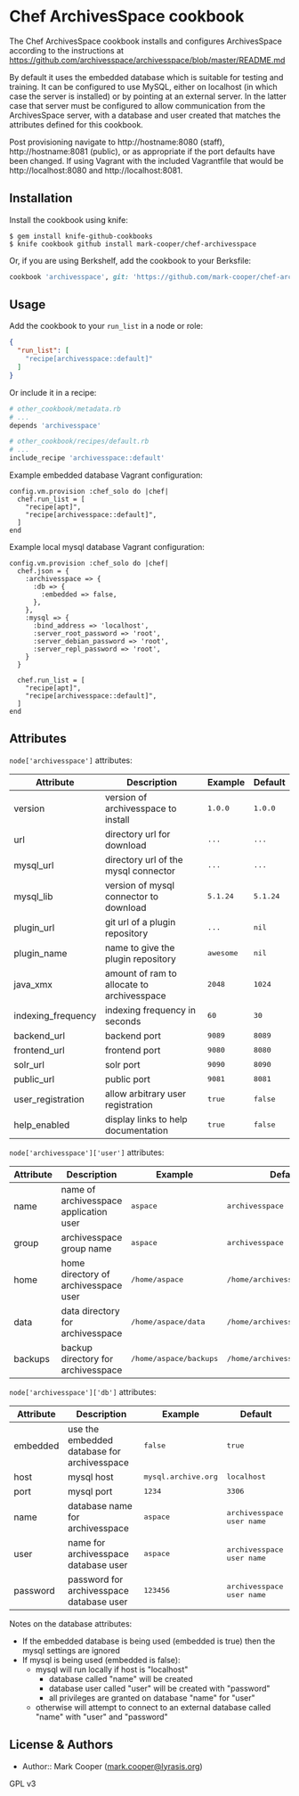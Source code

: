 Chef ArchivesSpace cookbook
===========================
The Chef ArchivesSpace cookbook installs and configures ArchivesSpace according to the instructions at https://github.com/archivesspace/archivesspace/blob/master/README.md

By default it uses the embedded database which is suitable for testing and training. It can be configured to use MySQL, either on localhost (in which case the server is installed) or by pointing at an external server. In the latter case that server must be configured to allow communication from the ArchivesSpace server, with a database and user created that matches the attributes defined for this cookbook.

Post provisioning navigate to http://hostname:8080 (staff), http://hostname:8081 (public), or as appropriate if the port defaults have been changed. If using Vagrant with the included Vagrantfile that would be http://localhost:8080 and http://localhost:8081.

Installation
------------
Install the cookbook using knife:

    $ gem install knife-github-cookbooks
    $ knife cookbook github install mark-cooper/chef-archivesspace

Or, if you are using Berkshelf, add the cookbook to your Berksfile:

```ruby
cookbook 'archivesspace', git: 'https://github.com/mark-cooper/chef-archivesspace.git'
```

Usage
-----
Add the cookbook to your `run_list` in a node or role:

```json
{
  "run_list": [
    "recipe[archivesspace::default]"
  ]
}
```

Or include it in a recipe:

```ruby
# other_cookbook/metadata.rb
# ...
depends 'archivesspace'
```

```ruby
# other_cookbook/recipes/default.rb
# ...
include_recipe 'archivesspace::default'
```

Example embedded database Vagrant configuration:

    config.vm.provision :chef_solo do |chef|
      chef.run_list = [
        "recipe[apt]",
        "recipe[archivesspace::default]",
      ]
    end

Example local mysql database Vagrant configuration:

    config.vm.provision :chef_solo do |chef|
      chef.json = {
        :archivesspace => {
          :db => {
            :embedded => false,
          },
        },
        :mysql => {
          :bind_address => 'localhost',
          :server_root_password => 'root',
          :server_debian_password => 'root',
          :server_repl_password => 'root',
        }
      }

      chef.run_list = [
        "recipe[apt]",
        "recipe[archivesspace::default]",
      ]
    end

Attributes
----------
`node['archivesspace']` attributes:

<table>
    <thead>
        <tr>
            <th>Attribute</th>
            <th>Description</th>
            <th>Example</th>
            <th>Default</th>
        </tr>
    </thead>
  <tbody>
    <tr>
        <td>version</td>
        <td>version of archivesspace to install</td>
        <td><tt>1.0.0</tt></td>
        <td><tt>1.0.0</tt></td>
    </tr>
    <tr>
        <td>url</td>
        <td>directory url for download</td>
        <td><tt>...</tt></td>
        <td><tt>...</tt></td>
    </tr>
    <tr>
        <td>mysql_url</td>
        <td>directory url of the mysql connector</td>
        <td><tt>...</tt></td>
        <td><tt>...</td>
    </tr>
    <tr>
        <td>mysql_lib</td>
        <td>version of mysql connector to download</td>
        <td><tt>5.1.24</tt></td>
        <td><tt>5.1.24</tt></td>
    </tr>
    <tr>
        <td>plugin_url</td>
        <td>git url of a plugin repository</td>
        <td><tt>...</tt></td>
        <td><tt>nil</tt></td>
    </tr>
    <tr>
        <td>plugin_name</td>
        <td>name to give the plugin repository</td>
        <td><tt>awesome</tt></td>
        <td><tt>nil</tt></td>
    </tr>
    <tr>
        <td>java_xmx</td>
        <td>amount of ram to allocate to archivesspace</td>
        <td><tt>2048</tt></td>
        <td><tt>1024</tt></td>
    </tr>
    <tr>
        <td>indexing_frequency</td>
        <td>indexing frequency in seconds</td>
        <td><tt>60</tt></td>
        <td><tt>30</tt></td>
    </tr>
    <tr>
        <td>backend_url</td>
        <td>backend port</td>
        <td><tt>9089</tt></td>
        <td><tt>8089</tt></td>
    </tr>
    <tr>
        <td>frontend_url</td>
        <td>frontend port</td>
        <td><tt>9080</tt></td>
        <td><tt>8080</tt></td>
    </tr>
    <tr>
        <td>solr_url</td>
        <td>solr port</td>
        <td><tt>9090</tt></td>
        <td><tt>8090</tt></td>
    </tr>
    <tr>
        <td>public_url</td>
        <td>public port</td>
        <td><tt>9081</tt></td>
        <td><tt>8081</tt></td>
    </tr>
    <tr>
        <td>user_registration</td>
        <td>allow arbitrary user registration</td>
        <td><tt>true</tt></td>
        <td><tt>false</tt></td>
    </tr>
    <tr>
        <td>help_enabled</td>
        <td>display links to help documentation</td>
        <td><tt>true</tt></td>
        <td><tt>false</tt></td>
    </tr>    
  </tbody>  
</table>

`node['archivesspace']['user']` attributes:

<table>
    <thead>
        <tr>
            <th>Attribute</th>
            <th>Description</th>
            <th>Example</th>
            <th>Default</th>
        </tr>
    </thead>
  <tbody>
    <tr>
        <td>name</td>
        <td>name of archivesspace application user</td>
        <td><tt>aspace</tt></td>
        <td><tt>archivesspace</tt></td>
    </tr>
    <tr>
        <td>group</td>
        <td>archivesspace group name</td>
        <td><tt>aspace</tt></td>
        <td><tt>archivesspace</tt></td>
    </tr>
    <tr>
        <td>home</td>
        <td>home directory of archivesspace user</td>
        <td><tt>/home/aspace</tt></td>
        <td><tt>/home/archivesspace</tt></td>
    </tr>
    <tr>
        <td>data</td>
        <td>data directory for archivesspace</td>
        <td><tt>/home/aspace/data</tt></td>
        <td><tt>/home/archivesspace/data</tt></td>
    </tr>
    <tr>
        <td>backups</td>
        <td>backup directory for archivesspace</td>
        <td><tt>/home/aspace/backups</tt></td>
        <td><tt>/home/archivesspace/backups</tt></td>
    </tr>
  </tbody>  
</table>

`node['archivesspace']['db']` attributes:

<table>
    <thead>
        <tr>
            <th>Attribute</th>
            <th>Description</th>
            <th>Example</th>
            <th>Default</th>
        </tr>
    </thead>
  <tbody>
    <tr>
        <td>embedded</td>
        <td>use the embedded database for archivesspace</td>
        <td><tt>false</tt></td>
        <td><tt>true</tt></td>
    </tr>
    <tr>
        <td>host</td>
        <td>mysql host</td>
        <td><tt>mysql.archive.org</tt></td>
        <td><tt>localhost</tt></td>
    </tr>
    <tr>
        <td>port</td>
        <td>mysql port</td>
        <td><tt>1234</tt></td>
        <td><tt>3306</tt></td>
    </tr>
    <tr>
        <td>name</td>
        <td>database name for archivesspace</td>
        <td><tt>aspace</tt></td>
        <td><tt>archivesspace user name</tt></td>
    </tr>
    <tr>
        <td>user</td>
        <td>name for archivesspace database user</td>
        <td><tt>aspace</tt></td>
        <td><tt>archivesspace user name</tt></td>
    </tr>
    <tr>
        <td>password</td>
        <td>password for archivesspace database user</td>
        <td><tt>123456</tt></td>
        <td><tt>archivesspace user name</tt></td>
    </tr>
  </tbody>  
</table>

Notes on the database attributes:

- If the embedded database is being used (embedded is true) then the mysql settings are ignored
- If mysql is being used (embedded is false):
    - mysql will run locally if host is "localhost"
        - database called "name" will be created
        - database user called "user" will be created with "password"
        - all privileges are granted on database "name" for "user"
    - otherwise will attempt to connect to an external database called "name" with "user" and "password"

License & Authors
-----------------
- Author:: Mark Cooper (<mark.cooper@lyrasis.org>)

GPL v3
